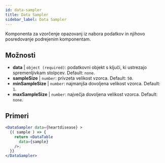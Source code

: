 ```yaml
---
id: data-sampler 
title: Data Sampler
sidebar_label: Data Sampler
---
```


Komponenta za vzorčenje opazovanj iz nabora podatkov in njihovo posredovanje podrejenim komponentam.

## Možnosti

* __data__ | `object (required)`: podatkovni objekt s ključi, ki ustrezajo spremenljivkam stolpcev. Default: `none`.
* __sampleSize__ | `number`: privzeta velikost vzorca. Default: `50`.
* __minSampleSize__ | `number`: najmanjša dovoljena velikost vzorca. Default: `1`.
* __maxSampleSize__ | `number`: največja dovoljena velikost vzorca. Default: `none`.


## Primeri

```jsx live
<DataSampler data={heartdisease} >
  {( sample ) => {
    return <DataTable
      data={sample}
    />;
  }}
</DataSampler>
```

